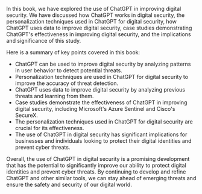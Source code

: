 
In this book, we have explored the use of ChatGPT in improving digital security. We have discussed how ChatGPT works in digital security, the personalization techniques used in ChatGPT for digital security, how ChatGPT uses data to improve digital security, case studies demonstrating ChatGPT's effectiveness in improving digital security, and the implications and significance of this study.

Here is a summary of key points covered in this book:

* ChatGPT can be used to improve digital security by analyzing patterns in user behavior to detect potential threats.
* Personalization techniques are used in ChatGPT for digital security to improve the accuracy of threat detection.
* ChatGPT uses data to improve digital security by analyzing previous threats and learning from them.
* Case studies demonstrate the effectiveness of ChatGPT in improving digital security, including Microsoft's Azure Sentinel and Cisco's SecureX.
* The personalization techniques used in ChatGPT for digital security are crucial for its effectiveness.
* The use of ChatGPT in digital security has significant implications for businesses and individuals looking to protect their digital identities and prevent cyber threats.

Overall, the use of ChatGPT in digital security is a promising development that has the potential to significantly improve our ability to protect digital identities and prevent cyber threats. By continuing to develop and refine ChatGPT and other similar tools, we can stay ahead of emerging threats and ensure the safety and security of our digital world.
